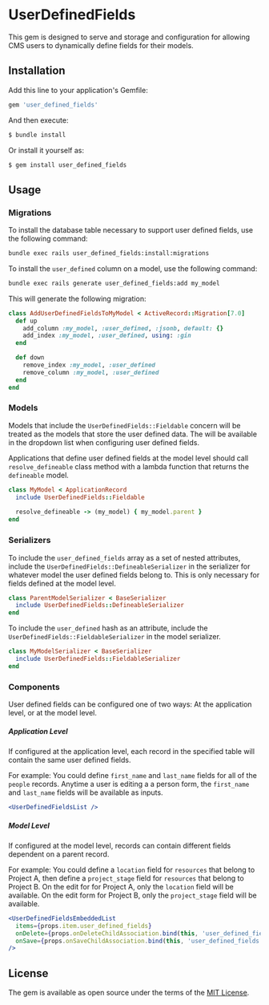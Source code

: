 # UserDefinedFields
This gem is designed to serve and storage and configuration for allowing CMS users to dynamically define fields for their models.

## Installation
Add this line to your application's Gemfile:

```ruby
gem 'user_defined_fields'
```

And then execute:
```bash
$ bundle install
```

Or install it yourself as:
```bash
$ gem install user_defined_fields
```

## Usage

### Migrations
To install the database table necessary to support user defined fields, use the following command:

```bash
bundle exec rails user_defined_fields:install:migrations
```

To install the `user_defined` column on a model, use the following command:

```bash
bundle exec rails generate user_defined_fields:add my_model
```

This will generate the following migration:

```ruby
class AddUserDefinedFieldsToMyModel < ActiveRecord::Migration[7.0]
  def up
    add_column :my_model, :user_defined, :jsonb, default: {}
    add_index :my_model, :user_defined, using: :gin
  end

  def down
    remove_index :my_model, :user_defined
    remove_column :my_model, :user_defined
  end
end
```

### Models
Models that include the `UserDefinedFields::Fieldable` concern will be treated as the models that store the user defined data. The will be available in the dropdown list when configuring user defined fields.

Applications that define user defined fields at the model level should call `resolve_defineable` class method with a lambda function that returns the `defineable` model.

```ruby
class MyModel < ApplicationRecord
  include UserDefinedFields::Fieldable
  
  resolve_defineable -> (my_model) { my_model.parent }
end
```

### Serializers
To include the `user_defined_fields` array as a set of nested attributes, include the `UserDefinedFields::DefineableSerializer` in the serializer for whatever model the user defined fields belong to. This is only necessary for fields defined at the model level.

```ruby
class ParentModelSerializer < BaseSerializer
  include UserDefinedFields::DefineableSerializer
end
```

To include the `user_defined` hash as an attribute, include the `UserDefinedFields::FieldableSerializer` in the model serializer.

```ruby
class MyModelSerializer < BaseSerializer
  include UserDefinedFields::FieldableSerializer
end
```

### Components

User defined fields can be configured one of two ways: At the application level, or at the model level.

##### Application Level
If configured at the application level, each record in the specified table will contain the same user defined fields.

For example: You could define `first_name` and `last_name` fields for all of the `people` records. Anytime a user is editing a a person form, the `first_name` and `last_name` fields will be available as inputs.

```jsx
<UserDefinedFieldsList />
```

##### Model Level
If configured at the model level, records can contain different fields dependent on a parent record.

For example: You could define a `location` field for `resources` that belong to Project A, then define a `project_stage` field for `resources` that belong to Project B. On the edit for for Project A, only the `location` field will be available. On the edit form for Project B, only the `project_stage` field will be available.

```jsx
<UserDefinedFieldsEmbeddedList
  items={props.item.user_defined_fields}
  onDelete={props.onDeleteChildAssociation.bind(this, 'user_defined_fields')}
  onSave={props.onSaveChildAssociation.bind(this, 'user_defined_fields')}
/>
```

## License
The gem is available as open source under the terms of the [MIT License](https://opensource.org/licenses/MIT).
